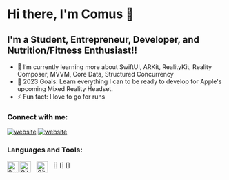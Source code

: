 # Hi there, I'm Comus 👋 



## I'm a Student, Entrepreneur, Developer, and Nutrition/Fitness Enthusiast!!

- 🌱 I’m currently learning more about SwiftUI, ARKit, RealityKit, Reality Composer, MVVM, Core Data, Structured Concurrency  
- 🥅 2023 Goals: Learn everything I can to be ready to develop for Apple's upcoming Mixed Reality Headset.
- ⚡ Fun fact: I love to go for runs


### Connect with me:


[![website](./img/linkedin-light.svg)](https://linkedin.com/in/comus-hardman-light-mode-only)
[![website](./img/linkedin-dark.svg)](https://linkedin.com/in/comus-hardman#gh-light-mode-only)


### Languages and Tools:

[<img align="left" alt="Swift" width="26px" src="https://cdn.jsdelivr.net/gh/devicons/devicon/icons/swift/swift-original.svg"/>]
[<img align="left" alt="Git" width="26px" src="https://cdn.jsdelivr.net/gh/devicons/devicon/icons/git/git-original.svg" style="padding-right:10px;" />]
[<img align="left" alt="GitHub" width="26px" src="https://user-images.githubusercontent.com/3369400/139447912-e0f43f33-6d9f-45f8-be46-2df5bbc91289.png" style="padding-right:10px;" />]
